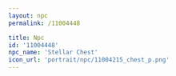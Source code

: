```yaml
---
layout: npc
permalink: /11004448

title: Npc
id: '11004448'
npc_name: 'Stellar Chest'
icon_url: 'portrait/npc/11004215_chest_p.png'
---
```

